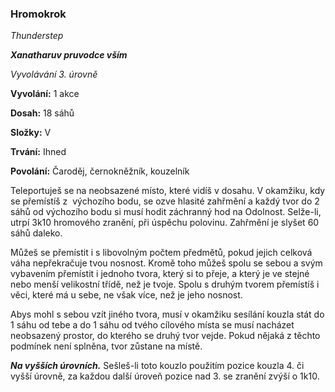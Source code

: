 ### Hromokrok

*Thunderstep*
 
***Xanatharuv pruvodce vším***

 *Vyvolávání 3. úrovně* 
 

**Vyvolání:** 1 akce

**Dosah:** 18 sáhů

**Složky:** V

**Trvání:** Ihned

**Povolání:** Čaroděj, černokněžník, kouzelník
 
Teleportuješ se na neobsazené místo, které vidíš v dosahu. V okamžiku, kdy se přemístíš  z  výchozího bodu, se ozve hlasité zahřmění a každý tvor do 2 sáhů od výchozího bodu si musí hodit záchranný hod na Odolnost. Selže-li, utrpí 3k10 hromového zranění, při úspěchu polovinu. Zahřmění je slyšet 60 sáhů daleko.

Můžeš se přemístit i s libovolným počtem předmětů, pokud jejich celková váha nepřekračuje tvou nosnost. Kromě toho můžeš spolu se sebou a svým vybavením přemístit i jednoho tvora, který si to přeje, a který je ve stejné nebo menší velikostní třídě, než je tvoje.  Spolu s druhým tvorem přemístíš i věci, které má u sebe, ne však více, než je jeho nosnost.  

Abys mohl s sebou vzít jiného tvora, musí v okamžiku sesílání kouzla stát do 1 sáhu od tebe a do 1 sáhu od tvého cílového místa se musí nacházet neobsazený prostor, do kterého se druhý tvor vejde. Pokud nějaká z těchto podmínek není splněna, tvor zůstane na místě.

***Na vyšších úrovních.*** Sešleš-li toto kouzlo použitím pozice kouzla 4. či vyšší úrovně, za každou další úroveň pozice nad 3. se zranění zvýší o 1k10.